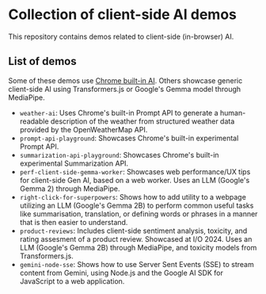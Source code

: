 # Collection of client-side AI demos

This repository contains demos related to client-side (in-browser) AI.

## List of demos

Some of these demos use [Chrome built-in AI](https://developer.chrome.com/docs/ai/built-in). 
Others showcase generic client-side AI using Transformers.js or Google's Gemma model through MediaPipe.

- `weather-ai`: Uses Chrome's built-in Prompt API to generate a human-readable description of the weather from structured weather data provided by the OpenWeatherMap API.
- `prompt-api-playground`: Showcases Chrome's built-in experimental Prompt API.
- `summarization-api-playground`: Showcases Chrome's built-in experimental Summarization API.
- `perf-client-side-gemma-worker`: Showcases web performance/UX tips for client-side Gen AI, based on a web worker. Uses an LLM (Google's Gemma 2) through MediaPipe.
- `right-click-for-superpowers`: Shows how to add utility to a webpage utilizing an LLM (Google's Gemma 2B) to perform common useful tasks like summarisation, translation, or defining words or phrases in a manner that is then easier to understand.
- `product-reviews`: Includes client-side sentiment analysis, toxicity, and rating assesment of a product review. Showcased at I/O 2024. Uses an LLM (Google's Gemma 2B) through MediaPipe, and toxicity models from Transformers.js.
- `gemini-node-sse`: Shows how to use Server Sent Events (SSE) to stream content from Gemini, using Node.js and the Google AI SDK for JavaScript to a web application.
